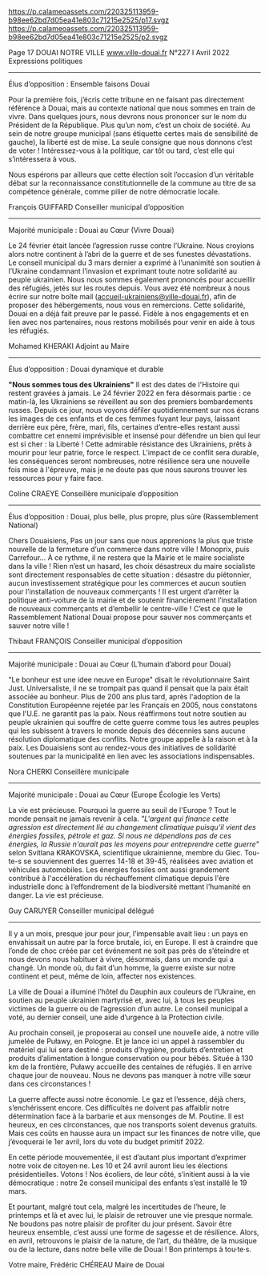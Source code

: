 https://p.calameoassets.com/220325113959-b98ee62bd7d05ea41e803c71215e2525/p17.svgz
https://p.calameoassets.com/220325113959-b98ee62bd7d05ea41e803c71215e2525/p2.svgz

Page  17
DOUAI NOTRE VILLE
www.ville-douai.fr
N°227   I
Avril 2022
Expressions politiques

---

Élus d’opposition : Ensemble faisons Douai

Pour la première fois, j’écris cette tribune en ne faisant pas directement référence à Douai, mais au contexte national que nous sommes en train de vivre. Dans quelques jours, nous devrons nous prononcer sur le nom du Président de la République. Plus qu’un nom, c’est un choix de société.
Au sein de notre groupe municipal (sans étiquette certes mais de sensibilité de gauche), la liberté est de mise. La seule consigne que nous donnons c’est de voter ! Intéressez-vous à la politique, car tôt ou tard, c’est elle qui s’intéressera à vous.

Nous espérons par ailleurs que cette élection soit l’occasion d’un véritable débat sur la reconnaissance constitutionnelle de la commune au titre de sa compétence générale, comme pilier de notre démocratie locale.

François GUIFFARD
Conseiller municipal d’opposition

---

Majorité municipale : Douai au Cœur (Vivre Douai)

Le 24 février était lancée l’agression russe contre l’Ukraine. Nous croyions alors notre continent à l’abri de la guerre et de ses funestes dévastations. Le conseil municipal du 3 mars dernier a exprimé à l’unanimité son soutien à l’Ukraine condamnant l’invasion et exprimant toute notre solidarité au peuple ukrainien. Nous nous sommes également prononcés pour accueillir des réfugiés, jetés sur les routes depuis.
Vous avez été nombreux à nous écrire sur notre boîte mail (accueil-ukrainiens@ville-douai.fr), afin de proposer des hébergements, nous vous en remercions. Cette solidarité, Douai en a déjà fait preuve par le passé. Fidèle à nos engagements et en lien avec nos partenaires, nous restons mobilisés pour venir en aide à tous les réfugiés.

Mohamed KHERAKI
Adjoint au Maire

---

Élus d’opposition : Douai dynamique et durable

**"Nous sommes tous des Ukrainiens"**
Il est des dates de l'Histoire qui restent gravées à jamais. Le 24 février 2022 en fera désormais partie : ce matin-là, les Ukrainiens se réveillent au son des premiers bombardements russes. Depuis ce jour, nous voyons défiler quotidiennement sur nos écrans les images de ces enfants et de ces femmes fuyant leur pays, laissant derrière eux père, frère, mari, fils, certaines d’entre-elles restant aussi combattre cet ennemi imprévisible et insensé pour défendre un bien qui leur est si cher : la Liberté ! Cette admirable résistance des Ukrainiens, prêts à mourir pour leur patrie, force le respect. L'impact de ce conflit sera durable, les conséquences seront nombreuses, notre résilience sera une nouvelle fois mise à l'épreuve, mais je ne doute pas que nous saurons trouver les ressources pour y faire face.

Coline CRAEYE
Conseillère municipale d’opposition

---

Élus d’opposition : Douai, plus belle, plus propre, plus sûre (Rassemblement National)

Chers Douaisiens,
Pas un jour sans que nous apprenions la plus que triste nouvelle de la fermeture d’un commerce dans notre ville ! Monoprix, puis Carrefour… À ce rythme, il ne restera que la Mairie et le maire socialiste dans la ville ! Rien n’est un hasard, les choix désastreux du maire socialiste sont directement responsables de cette situation : désastre du piétonnier, aucun investissement stratégique pour les commerces et aucun soutien pour l’installation de nouveaux commerçants !
Il est urgent d’arrêter la politique anti-voiture de la mairie et de soutenir financièrement l’installation de nouveaux commerçants et d’embellir le centre-ville ! C’est ce que le Rassemblement National Douai propose pour sauver nos commerçants et sauver notre ville !

Thibaut FRANÇOIS
Conseiller municipal d’opposition

---

Majorité municipale : Douai au Cœur (L’humain d’abord pour Douai)

"Le bonheur est une idee neuve en Europe" disait le révolutionnaire Saint Just. Universaliste, il ne se trompait pas quand il pensait que la paix était associée au bonheur. Plus de 200 ans plus tard, après l'adoption de la Constitution Européenne rejetée par les Français en 2005, nous constatons que l'U.E. ne garantit pas la paix. Nous réaffirmons tout notre soutien au peuple ukrainien qui souffre de cette guerre comme tous les autres peuples qui les subissent à travers le monde depuis des décennies sans aucune résolution diplomatique des conflits. Notre groupe appelle à la raison et à la paix. Les Douaisiens sont au rendez-vous des initiatives de solidarité soutenues par la municipalité en lien avec les associations indispensables.

Nora CHERKI
Conseillère municipale

---

Majorité municipale : Douai au Cœur (Europe Écologie les Verts)

La vie est précieuse. Pourquoi la guerre au seuil de l'Europe ? Tout le monde pensait ne jamais revenir à cela. *"L'argent qui finance cette agression est directement lié au changement climatique puisqu’il vient des énergies fossiles, pétrole et gaz. Si nous ne dépendions pas de ces énergies, la Russie n'aurait pas les moyens pour entreprendre cette guerre"* selon Svitlana KRAKOVSKA, scientifique ukrainienne, membre du Giec. Tou-te-s se souviennent des guerres 14-18 et 39-45, réalisées avec aviation et véhicules automobiles. Les énergies fossiles ont aussi grandement contribué à l'accélération du réchauffement climatique depuis l'ère industrielle donc à l’effondrement de la biodiversité mettant l’humanité en danger. La vie est précieuse.

Guy CARUYER
Conseiller municipal délégué

---

Il y a un mois, presque jour pour jour, l’impensable avait lieu : un pays en envahissait un autre par la force brutale, ici, en Europe. Il est à craindre que l’onde de choc créée par cet événement ne soit pas près de s’éteindre et nous devons nous habituer à vivre, désormais, dans un monde qui a changé. Un monde où, du fait d’un homme, la guerre existe sur notre continent et peut, même de loin, affecter nos existences.

La ville de Douai a illuminé l’hôtel du Dauphin aux couleurs de l’Ukraine, en soutien au peuple ukrainien martyrisé et, avec lui, à tous les peuples victimes de la guerre ou de l’agression d’un autre. Le conseil municipal a voté, au dernier conseil, une aide d’urgence à la Protection civile.

Au prochain conseil, je proposerai au conseil une nouvelle aide, à notre ville jumelée de Puławy, en Pologne. Et je lance ici un appel à rassembler du matériel qui lui sera destiné : produits d’hygiène, produits d’entretien et produits d’alimentation à longue conservation ou pour bébés. Située à 130 km de la frontière, Puławy accueille des centaines de réfugiés. Il en arrive chaque jour de nouveau. Nous ne devons pas manquer à notre ville sœur dans ces circonstances !

La guerre affecte aussi notre économie. Le gaz et l’essence, déjà chers, s’enchérissent encore. Ces difficultés ne doivent pas affaiblir notre détermination face à la barbarie et aux mensonges de M. Poutine. Il est heureux, en ces circonstances, que nos transports soient devenus gratuits. Mais ces coûts en hausse aura un impact sur les finances de notre ville, que j’évoquerai le 1er avril, lors du vote du budget primitif 2022.

En cette période mouvementée, il est d’autant plus important d’exprimer notre voix de citoyen·ne. Les 10 et 24 avril auront lieu les élections présidentielles. Votons ! Nos écoliers, de leur côté, s’initient aussi à la vie démocratique : notre 2e conseil municipal des enfants s’est installé le 19 mars.

Et pourtant, malgré tout cela, malgré les incertitudes de l’heure, le printemps et là et avec lui, le plaisir de retrouver une vie presque normale. Ne boudons pas notre plaisir de profiter du jour présent. Savoir être heureux ensemble, c’est aussi une forme de sagesse et de résilience. Alors, en avril, retrouvons le plaisir de la nature, de l’art, du théâtre, de la musique ou de la lecture, dans notre belle ville de Douai ! Bon printemps à tou·te·s.

Votre maire,
Frédéric CHÉREAU
Maire de Douai